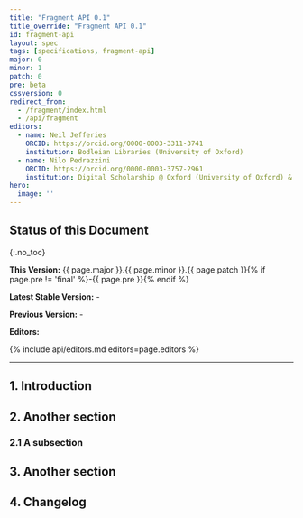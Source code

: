 ```yaml
---
title: "Fragment API 0.1"
title_override: "Fragment API 0.1"
id: fragment-api
layout: spec
tags: [specifications, fragment-api]
major: 0
minor: 1
patch: 0
pre: beta
cssversion: 0
redirect_from:
  - /fragment/index.html
  - /api/fragment
editors:
  - name: Neil Jefferies
    ORCID: https://orcid.org/0000-0003-3311-3741
    institution: Bodleian Libraries (University of Oxford)
  - name: Nilo Pedrazzini
    ORCID: https://orcid.org/0000-0003-3757-2961
    institution: Digital Scholarship @ Oxford (University of Oxford) & The Alan Turing Institute
hero:
  image: ''
---
```


## Status of this Document
{:.no_toc}

__This Version:__ {{ page.major }}.{{ page.minor }}.{{ page.patch }}{% if page.pre != 'final' %}-{{ page.pre }}{% endif %}

<!-- __Latest Stable Version:__ [{{ site.data.apis.fragment.latest.major }}.{{ site.data.apis.fragment.latest.minor }}.{{ site.data.apis.fragment.latest.patch }}][image-api] -->

__Latest Stable Version:__ -

__Previous Version:__ -
<!-- __Previous Version:__ [2.1.1][image21] -->

**Editors:**

{% include api/editors.md editors=page.editors %}

<!-- {% include copyright.md %} -->

----

## 1. Introduction
## 2. Another section
### 2.1 A subsection
## 3. Another section
## 4. Changelog
